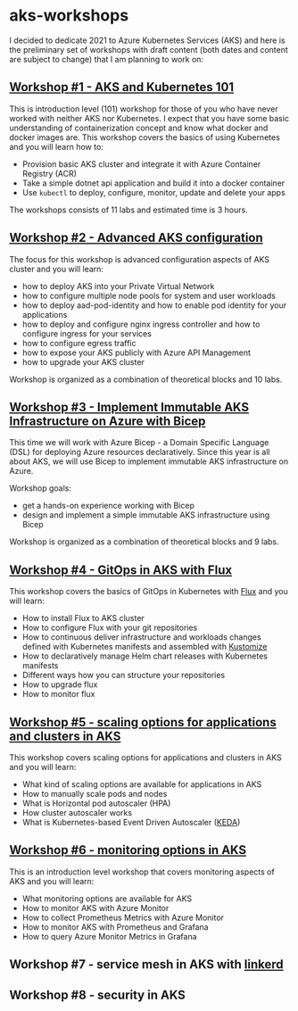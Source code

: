 # aks-workshops

I decided to dedicate 2021 to Azure Kubernetes Services (AKS) and here is the preliminary set of workshops with draft content (both dates and content are subject to change) that I am planning to work on:

## [Workshop #1 - AKS and Kubernetes 101](01-aks-and-k8s-101/readme.md)

This is introduction level (101) workshop for those of you who have never worked with neither AKS nor Kubernetes. I expect that you have some basic understanding of containerization concept and know what docker and docker images are. This workshop covers the basics of using Kubernetes and you will learn how to:
 * Provision basic AKS cluster and integrate it with Azure Container Registry (ACR)
 * Take a simple dotnet api application and build it into a docker container
 * Use `kubectl` to deploy, configure, monitor, update and delete your apps 

 The workshops consists of 11 labs and estimated time is 3 hours.
 
## [Workshop #2 - Advanced AKS configuration](02-aks-advanced-configuration/readme.md)

The focus for this workshop is advanced configuration aspects of AKS cluster and you will learn:

* how to deploy AKS into your Private Virtual Network 
* how to configure multiple node pools for system and user workloads
* how to deploy aad-pod-identity and how to enable pod identity for your applications
* how to deploy and configure nginx ingress controller and how to configure ingress for your services
* how to configure egress traffic
* how to expose your AKS publicly with Azure API Management 
* how to upgrade your AKS cluster

Workshop is organized as a combination of theoretical blocks and 10 labs.

## [Workshop #3 - Implement Immutable AKS Infrastructure on Azure with Bicep](03-immutable-aks-infrastructure-with-bicep/readme.md)

This time we will work with Azure Bicep - a Domain Specific Language (DSL) for deploying Azure resources declaratively.
Since this year is all about AKS, we will use Bicep to implement immutable AKS infrastructure on Azure.

Workshop goals:
* get a hands-on experience working with Bicep
* design and implement a simple immutable AKS infrastructure using Bicep

Workshop is organized as a combination of theoretical blocks and 9 labs.

## [Workshop #4 - GitOps in AKS with Flux](04-gitops-in-aks-with-flux/readme.md)

This workshop covers the basics of GitOps in Kubernetes with [Flux](https://fluxcd.io/) and you will learn:

 * How to install Flux to AKS cluster
 * How to configure Flux with your git repositories
 * How to continuous deliver infrastructure and workloads changes defined with Kubernetes manifests and assembled with [Kustomize](https://kustomize.io/)
 * How to declaratively manage Helm chart releases with Kubernetes manifests 
 * Different ways how you can structure your repositories
 * How to upgrade flux 
 * How to monitor flux

## [Workshop #5 - scaling options for applications and clusters in AKS](05-scaling-options-in-aks/readme.md)

This workshop covers scaling options for applications and clusters in AKS and you will learn:

* What kind of scaling options are available for applications in AKS
* How to manually scale pods and nodes
* What is Horizontal pod autoscaler (HPA)
* How cluster autoscaler works
* What is Kubernetes-based Event Driven Autoscaler ([KEDA](https://keda.sh/))

## [Workshop #6 - monitoring options in AKS](https://github.com/evgenyb/aks-workshops/tree/main/06-monitoring-options-in-aks)


This is an introduction level workshop that covers monitoring aspects of AKS and you will learn:

* What monitoring options are available for AKS
* How to monitor AKS with Azure Monitor
* How to collect Prometheus Metrics with Azure Monitor
* How to monitor AKS with Prometheus and Grafana
* How to query Azure Monitor Metrics in Grafana

## Workshop #7 - service mesh in AKS with [linkerd](https://linkerd.io/)
## Workshop #8 - security in AKS

